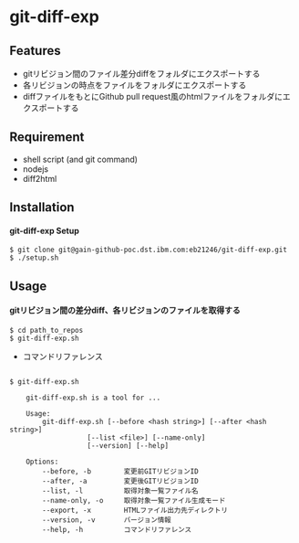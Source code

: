 # git-diff-exp

## Features

- gitリビジョン間のファイル差分diffをフォルダにエクスポートする
- 各リビジョンの時点をファイルをフォルダにエクスポートする
- diffファイルをもとにGithub pull request風のhtmlファイルをフォルダにエクスポートする

## Requirement

- shell script (and git command)
- nodejs
- diff2html

## Installation

#### git-diff-exp Setup

~~~
$ git clone git@gain-github-poc.dst.ibm.com:eb21246/git-diff-exp.git
$ ./setup.sh
~~~

## Usage

#### gitリビジョン間の差分diff、各リビジョンのファイルを取得する

~~~
$ cd path_to_repos
$ git-diff-exp.sh
~~~

* コマンドリファレンス

~~~

$ git-diff-exp.sh 

    git-diff-exp.sh is a tool for ...

    Usage:
        git-diff-exp.sh [--before <hash string>] [--after <hash string>]
                   [--list <file>] [--name-only]
                   [--version] [--help]

    Options:
        --before, -b        変更前GITリビジョンID
        --after, -a         変更後GITリビジョンID
        --list, -l          取得対象一覧ファイル名
        --name-only, -o     取得対象一覧ファイル生成モード
        --export, -x        HTMLファイル出力先ディレクトリ
        --version, -v       バージョン情報
        --help, -h          コマンドリファレンス


~~~

